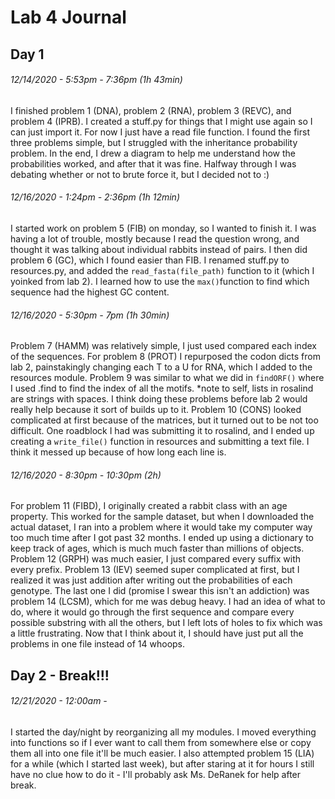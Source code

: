 # Lab 4 Journal

## Day 1

###### 12/14/2020 - 5:53pm - 7:36pm (1h 43min)

I finished problem 1 (DNA), problem 2 (RNA), problem 3 (REVC), and problem 4 (IPRB). I created a stuff.py for things that I might use again so I can just import it. For now I just have a read file function. I found the first three problems simple, but I struggled with the inheritance probability problem. In the end, I drew a diagram to help me understand how the probabilities worked, and after that it was fine. Halfway through I was debating whether or not to brute force it, but I decided not to :)

###### 12/16/2020 - 1:24pm - 2:36pm (1h 12min)

I started work on problem 5 (FIB) on monday, so I wanted to finish it. I was having a lot of trouble, mostly because I read the question wrong, and thought it was talking about individual rabbits instead of pairs. I then did problem 6 (GC), which I found easier than FIB. I renamed stuff.py to resources.py, and added  the `read_fasta(file_path)` function to it (which I yoinked from lab 2). I learned how to use the `max()`function to find which sequence had the highest GC content.

###### 12/16/2020 - 5:30pm - 7pm (1h 30min)

Problem 7 (HAMM) was relatively simple, I just used compared each index of the sequences. For problem 8 (PROT) I repurposed the codon dicts from lab 2, painstakingly changing each T to a U for RNA, which I added to the resources module. Problem 9 was similar to what we did in `findORF()` where I used .find to find the index of all the motifs. *note to self, lists in rosalind are strings with spaces. I think doing these problems before lab 2 would really help because it sort of builds up to it. Problem 10 (CONS) looked complicated at first because of the matrices, but it turned out to be not too difficult. One roadblock I had was submitting it to rosalind, and I ended up creating a `write_file()` function in resources and submitting a text file. I think it messed up because of how long each line is.

###### 12/16/2020 - 8:30pm - 10:30pm (2h)

For problem 11 (FIBD), I originally created a rabbit class with an age property. This worked for the sample dataset, but when I downloaded the actual dataset, I ran into a problem where it would take my computer way too much time after I got past 32 months. I ended up using a dictionary to keep track of ages, which is much much faster than millions of objects. Problem 12 (GRPH) was much easier, I just compared every suffix with every prefix. Problem 13 (IEV) seemed super complicated at first, but I realized it was just addition after writing out the probabilities of each genotype. The last one I did (promise I swear this isn't an addiction) was problem 14 (LCSM), which for me was debug heavy. I had an idea of what to do, where it would go through the first sequence and compare every possible substring with all the others, but I left lots of holes to fix which was a little frustrating. Now that I think about it, I should have just put all the problems in one file instead of 14 whoops.

## Day 2 - Break!!!

###### 12/21/2020 - 12:00am -

I started the day/night by reorganizing all my modules. I moved everything into functions so if I ever want to call them from somewhere else or copy them all into one file it'll be much easier. I also attempted problem 15 (LIA) for a while (which I started last week), but after staring at it for hours I still have no clue how to do it - I'll probably ask Ms. DeRanek for help after break.
